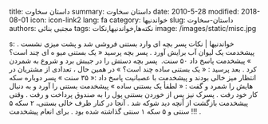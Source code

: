 title: داستان سخاوت
summary: داستان سخاوت
date: 2010-5-28
modified: 2018-08-01
icon:  icon-link2
lang: fa
category: خواندنیها
slug: داستان-سخاوت
authors: مجتبی بنائی
tags: نکته‌ها,خواندنیها,نکات
image: /images/static/misc.jpg

s: خواندنیها | نکات    پسر  بچه  ای  وارد  بستنی  فروشی  شد  و  پشت  میزی  نشست .  پیشخدمت  یک  لیوان  آب  برایش  آورد .  پسر  بچه  پرسید  « یک  بستنی  میو  ه  ای  چند  است؟ »    پیشخدمت  پاسخ  داد  ۵۰ سنت.  پسر  بچه  دستش  را  در  جیبش  برد  و  شروع به شمردن کرد . بعد  پرسید : « یک  بستنی  ساده  چند  است؟  » در همین  حال  ،  تعدادی  از  مشتریان  در  انتظار  میز  خالی  بودند  و  پیشخدمت  با  عصبانیت  پاسخ  داد :« ۳۵  سنت » پسر  دوباره  سکه  هایش  را  شمرد  و  گفت : « لطفأ یک  بستنی  ساده » پیشخدمت  بستنی  را  آورد  و  به  دنبال  کار  خود  رفت .    پسرک  نیز  پس  از  خوردن بستنی  پول  را  به  صندوق  پرداخت  و  رفت .    وقتی  پیشخدمت  بازگشت  از  آنچه  دید  شوکه  شد . آنجا  در  کنار  ظرف  خالی  بستنی،  ۲  سکه  ۵  سنتی  و  ۵  سکه  ۱  سنتی  گذاشته  شده  بود . برای  انعام  پیشخدمت !!! .